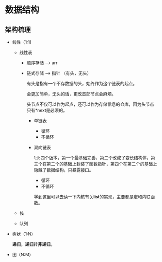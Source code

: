 # 数据结构

## 架构梳理

- 线性（1:1)

  - 线性表

    - 顺序存储  -->  arr

    - 链式存储  -->  指针 （有头，无头）

      有头是指有一个不存数据的头，始终作为这个链表的起点。

      会更加简单，无头的话，更改首部节点会麻烦。

      头节点不仅可以作为起点，还可以作为存储信息的仓库，因为头节点只有*next是必须的。
      
      - 单链表
        - 循环
        - 不循环
        
      - 双向链表
        
        `lib`四个版本，第一个最基础完善，第二个改成了变长结构体，第三个在第二个的基础上封装了函数指针，第四个在第二个的基础上隐藏了数据结构，只暴露接口。
        
        - 循环
        - 不循环
        
        学到这里可以去读一下内核有关**list**的实现，主要都是宏和内联函数。

  - 栈

  - 队列

- 树状（1:N）

  **递归**。**递归**转**非递归**。

- 图（N:M）



